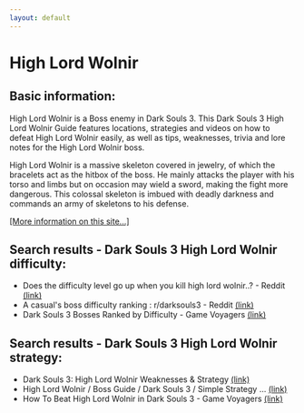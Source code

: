 ```yaml
---
layout: default
---
```

# High Lord Wolnir

## Basic information:
High Lord Wolnir is a Boss enemy in Dark Souls 3. This Dark Souls 3 High Lord Wolnir Guide features locations, strategies and videos on how to defeat High Lord Wolnir easily, as well as tips, weaknesses, trivia and lore notes for the High Lord Wolnir boss.

High Lord Wolnir is a massive skeleton covered in jewelry, of which the bracelets act as the hitbox of the boss. He mainly attacks the player with his torso and limbs but on occasion may wield a sword, making the fight more dangerous. This colossal skeleton is imbued with deadly darkness and commands an army of skeletons to his defense.


[[More information on this site...]](https://darksouls3.wiki.fextralife.com//High+Lord+Wolnir)

## Search results - Dark Souls 3 High Lord Wolnir difficulty:
- Does the difficulty level go up when you kill high lord wolnir..? - Reddit [(link)](https://www.reddit.com/r/darksouls3/comments/k5jw36/does_the_difficulty_level_go_up_when_you_kill/)
- A casual's boss difficulty ranking : r/darksouls3 - Reddit [(link)](https://www.reddit.com/r/darksouls3/comments/apa2dp/a_casuals_boss_difficulty_ranking/)
- Dark Souls 3 Bosses Ranked by Difficulty - Game Voyagers [(link)](https://gamevoyagers.com/dark-souls-3-bosses-ranked-difficulty/)

## Search results - Dark Souls 3 High Lord Wolnir strategy:
- Dark Souls 3: High Lord Wolnir Weaknesses & Strategy [(link)](https://www.zleague.gg/theportal/beat-high-lord-wolnir/)
- High Lord Wolnir / Boss Guide / Dark Souls 3 / Simple Strategy ... [(link)](https://www.youtube.com/watch?v=xG7-YRLNDyQ)
- How To Beat High Lord Wolnir in Dark Souls 3 - Game Voyagers [(link)](https://gamevoyagers.com/how-to-beat-high-lord-wolnir-in-dark-souls-3/)
